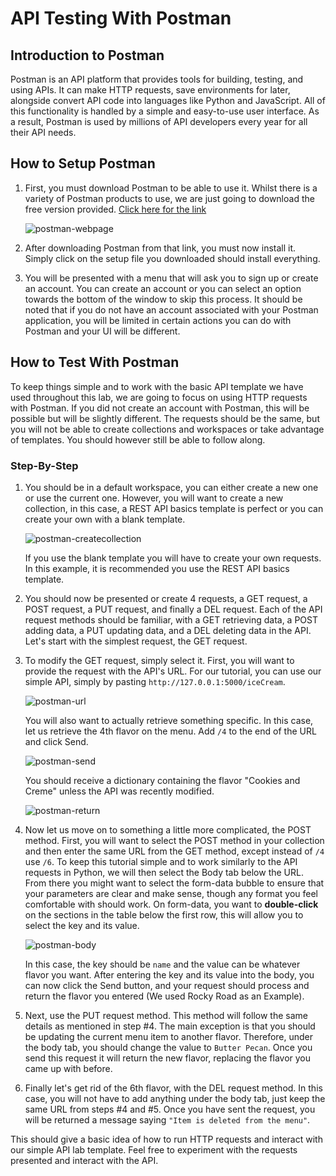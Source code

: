 # API Testing With Postman
## Introduction to Postman
Postman is an API platform that provides tools for building, testing, and using APIs.
It can make HTTP requests, save environments for later, alongside convert API code into languages like Python and JavaScript.
All of this functionality is handled by a simple and easy-to-use user interface.
As a result, Postman is used by millions of API developers every year for all their API needs.

## How to Setup Postman
1. First, you must download Postman to be able to use it.
   Whilst there is a variety of Postman products to use, we are just going to download the free version provided.
   [Click here for the link](https://www.postman.com/downloads/)
   
   ![postman-webpage](https://github.com/Volatar/Group7-repo-projects/assets/94473147/d8337177-4a7c-47b2-b381-e116378fbf9a)

2. After downloading Postman from that link, you must now install it.
   Simply click on the setup file you downloaded should install everything.
3. You will be presented with a menu that will ask you to sign up or create an account.
   You can create an account or you can select an option towards the bottom of the window to skip this process.
   It should be noted that if you do not have an account associated with your Postman application, you will be limited in certain actions you can do with Postman and your UI will be different.

## How to Test With Postman
To keep things simple and to work with the basic API template we have used throughout this lab, we are going to focus on using HTTP requests with Postman.
If you did not create an account with Postman, this will be possible but will be slightly different.
The requests should be the same, but you will not be able to create collections and workspaces or take advantage of templates.
You should however still be able to follow along.

### Step-By-Step
1. You should be in a default workspace, you can either create a new one or use the current one.
   However, you will want to create a new collection, in this case, a REST API basics template is perfect or you can create your own with a blank template.
   
   ![postman-createcollection](https://github.com/Volatar/Group7-repo-projects/assets/94473147/95f1bb16-9b53-487b-9a14-dd8eb8f71b19)

   If you use the blank template you will have to create your own requests.
   In this example, it is recommended you use the REST API basics template.
2. You should now be presented or create 4 requests, a GET request, a POST request, a PUT request, and finally a DEL request.
   Each of the API request methods should be familiar, with a GET retrieving data, a POST adding data, a PUT updating data, and a DEL deleting data in the API.
   Let's start with the simplest request, the GET request.
3. To modify the GET request, simply select it.
   First, you will want to provide the request with the API's URL.
   For our tutorial, you can use our simple API, simply by pasting `http://127.0.0.1:5000/iceCream`.

   ![postman-url](https://github.com/Volatar/Group7-repo-projects/assets/94473147/18881a07-57df-4547-9fce-86a5536afd36)

   You will also want to actually retrieve something specific.
   In this case, let us retrieve the 4th flavor on the menu.
   Add `/4` to the end of the URL and click Send.
   
   ![postman-send](https://github.com/Volatar/Group7-repo-projects/assets/94473147/b73541f5-9d49-42b0-9b98-20ea1eedeb97)

   You should receive a dictionary containing the flavor "Cookies and Creme" unless the API was recently modified.
   
   ![postman-return](https://github.com/Volatar/Group7-repo-projects/assets/94473147/01a741bb-b248-47ac-a52a-b2cc0ac88761)

4. Now let us move on to something a little more complicated, the POST method.
   First, you will want to select the POST method in your collection and then enter the same URL from the GET method, except instead of `/4` use `/6`.
   To keep this tutorial simple and to work similarly to the API requests in Python, we will then select the Body tab below the URL.
   From there you might want to select the form-data bubble to ensure that your parameters are clear and make sense, though any format you feel comfortable with should work.
   On form-data, you want to **double-click** on the sections in the table below the first row, this will allow you to select the key and its value.

   ![postman-body](https://github.com/Volatar/Group7-repo-projects/assets/94473147/023d59f6-2a9a-4a3f-ae91-91aadc3f3b7c)

   In this case, the key should be `name` and the value can be whatever flavor you want.
   After entering the key and its value into the body, you can now click the Send button, and your request should process and return the flavor you entered (We used Rocky Road as an Example).
5. Next, use the PUT request method.
   This method will follow the same details as mentioned in step #4.
   The main exception is that you should be updating the current menu item to another flavor.
   Therefore, under the body tab, you should change the value to `Butter Pecan`.
   Once you send this request it will return the new flavor, replacing the flavor you came up with before.
6. Finally let's get rid of the 6th flavor, with the DEL request method.
   In this case, you will not have to add anything under the body tab, just keep the same URL from steps #4 and #5.
   Once you have sent the request, you will be returned a message saying `"Item is deleted from the menu"`.

This should give a basic idea of how to run HTTP requests and interact with our simple API lab template.
Feel free to experiment with the requests presented and interact with the API.

